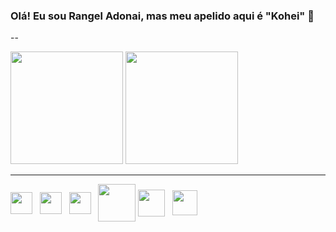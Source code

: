 ### Olá! Eu sou Rangel Adonai, mas meu apelido aqui é "Kohei" 👋
--
<div>
  <img height="180em" src="https://github-readme-stats.vercel.app/api?username=rangelkohei&show_icons=true&theme=dark"/>
  <img height="180em" src="https://github-readme-stats.vercel.app/api/top-langs/?username=anuraghazra&layout=compact&theme=dark"/>
</div>
<hr>
<div>
    <img align="center" height="35px" src="https://cdn.jsdelivr.net/gh/devicons/devicon/icons/html5/html5-original.svg"/>&nbsp;&nbsp;
    <img align="center" height="35px" src="https://cdn.jsdelivr.net/gh/devicons/devicon/icons/css3/css3-original.svg"/>&nbsp;&nbsp;
    <img align="center" height="35px" src="https://cdn.jsdelivr.net/gh/devicons/devicon/icons/javascript/javascript-plain.svg"/>&nbsp;&nbsp;
    <img align="center" height="60ox" src="https://res.cloudinary.com/practicaldev/image/fetch/s--bcsZuthB--/c_limit,f_auto,fl_progressive,q_80,w_192/https://dev-to-uploads.s3.amazonaws.com/uploads/badge/badge_image/21/php-elephant.png"/>
    <img align="center" height="43px" src="https://cdn.jsdelivr.net/gh/devicons/devicon/icons/mysql/mysql-original.svg"/>&nbsp;&nbsp;
    <img align="center" height="40px" src="https://cdn.jsdelivr.net/gh/devicons/devicon/icons/gitlab/gitlab-original-wordmark.svg"/>&nbsp;&nbsp;
</div>
